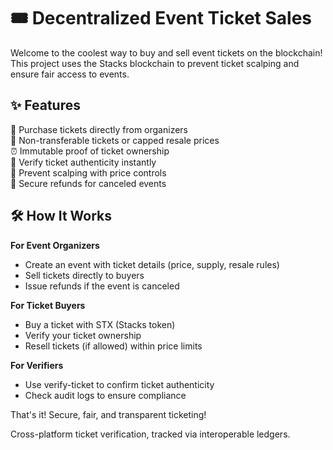 # 🎟️ Decentralized Event Ticket Sales

Welcome to the coolest way to buy and sell event tickets on the blockchain! This project uses the Stacks blockchain to prevent ticket scalping and ensure fair access to events.

## ✨ Features

🎫 Purchase tickets directly from organizers  
🔐 Non-transferable tickets or capped resale prices  
⏰ Immutable proof of ticket ownership  
📝 Verify ticket authenticity instantly  
🚫 Prevent scalping with price controls  
🔄 Secure refunds for canceled events  

## 🛠 How It Works

**For Event Organizers**

- Create an event with ticket details (price, supply, resale rules)  
- Sell tickets directly to buyers  
- Issue refunds if the event is canceled  

**For Ticket Buyers**

- Buy a ticket with STX (Stacks token)  
- Verify your ticket ownership  
- Resell tickets (if allowed) within price limits  

**For Verifiers**

- Use verify-ticket to confirm ticket authenticity  
- Check audit logs to ensure compliance  

That's it! Secure, fair, and transparent ticketing!

Cross-platform ticket verification, tracked via interoperable ledgers.